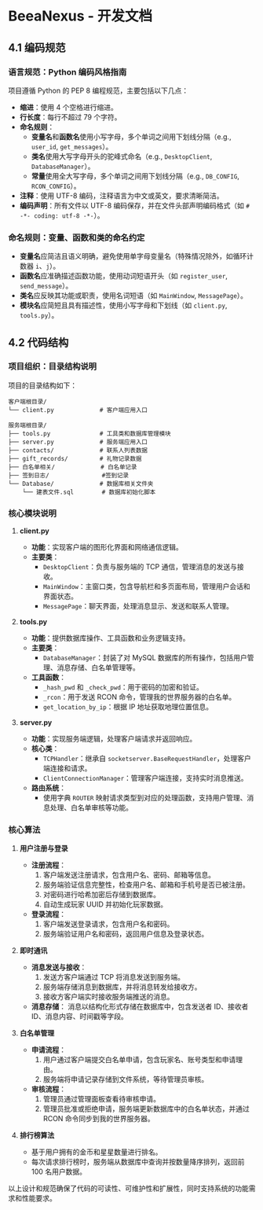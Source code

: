 # BeeaNexus - 开发文档

## 4.1 编码规范

### 语言规范：Python 编码风格指南
项目遵循 Python 的 PEP 8 编程规范，主要包括以下几点：
- **缩进**：使用 4 个空格进行缩进。
- **行长度**：每行不超过 79 个字符。
- **命名规则**：
  - **变量名**和**函数名**使用小写字母，多个单词之间用下划线分隔（e.g., `user_id`, `get_messages`）。
  - **类名**使用大写字母开头的驼峰式命名（e.g., `DesktopClient`, `DatabaseManager`）。
  - **常量**使用全大写字母，多个单词之间用下划线分隔（e.g., `DB_CONFIG`, `RCON_CONFIG`）。
- **注释**：使用 UTF-8 编码，注释语言为中文或英文，要求清晰简洁。
- **编码声明**：所有文件以 UTF-8 编码保存，并在文件头部声明编码格式（如 `# -*- coding: utf-8 -*-`）。

### 命名规则：变量、函数和类的命名约定
- **变量名**应简洁且语义明确，避免使用单字母变量名（特殊情况除外，如循环计数器 `i`、`j`）。
- **函数名**应准确描述函数功能，使用动词短语开头（如 `register_user`, `send_message`）。
- **类名**应反映其功能或职责，使用名词短语（如 `MainWindow`, `MessagePage`）。
- **模块名**应简短且具有描述性，使用小写字母和下划线（如 `client.py`, `tools.py`）。

## 4.2 代码结构

### 项目组织：目录结构说明
项目的目录结构如下：
```
客户端根目录/
└── client.py             # 客户端应用入口

服务端根目录/
├── tools.py              # 工具类和数据库管理模块
├── server.py             # 服务端应用入口
├── contacts/             # 联系人列表数据
├── gift_records/         # 礼物记录数据
├── 白名单相关/             # 白名单记录
├── 签到日志/               #签到记录
└── Database/             # 数据库相关文件夹
    └── 建表文件.sql        # 数据库初始化脚本
```

### 核心模块说明
1. **client.py**
   - **功能**：实现客户端的图形化界面和网络通信逻辑。
   - **主要类**：
     - `DesktopClient`：负责与服务端的 TCP 通信，管理消息的发送与接收。
     - `MainWindow`：主窗口类，包含导航栏和多页面布局，管理用户会话和界面状态。
     - `MessagePage`：聊天界面，处理消息显示、发送和联系人管理。

2. **tools.py**
   - **功能**：提供数据库操作、工具函数和业务逻辑支持。
   - **主要类**：
     - `DatabaseManager`：封装了对 MySQL 数据库的所有操作，包括用户管理、消息存储、白名单管理等。
   - **工具函数**：
     - `_hash_pwd` 和 `_check_pwd`：用于密码的加密和验证。
     - `_rcon`：用于发送 RCON 命令，管理我的世界服务器的白名单。
     - `get_location_by_ip`：根据 IP 地址获取地理位置信息。

3. **server.py**
   - **功能**：实现服务端逻辑，处理客户端请求并返回响应。
   - **核心类**：
     - `TCPHandler`：继承自 `socketserver.BaseRequestHandler`，处理客户端连接和请求。
     - `ClientConnectionManager`：管理客户端连接，支持实时消息推送。
   - **路由系统**：
     - 使用字典 `ROUTER` 映射请求类型到对应的处理函数，支持用户管理、消息处理、白名单审核等功能。

### 核心算法
1. **用户注册与登录**
   - **注册流程**：
     1. 客户端发送注册请求，包含用户名、密码、邮箱等信息。
     2. 服务端验证信息完整性，检查用户名、邮箱和手机号是否已被注册。
     3. 对密码进行哈希加密后存储到数据库。
     4. 自动生成玩家 UUID 并初始化玩家数据。
   - **登录流程**：
     1. 客户端发送登录请求，包含用户名和密码。
     2. 服务端验证用户名和密码，返回用户信息及登录状态。

2. **即时通讯**
   - **消息发送与接收**：
     1. 发送方客户端通过 TCP 将消息发送到服务端。
     2. 服务端存储消息到数据库，并将消息转发给接收方。
     3. 接收方客户端实时接收服务端推送的消息。
   - **消息存储**：
     消息以结构化形式存储在数据库中，包含发送者 ID、接收者 ID、消息内容、时间戳等字段。

3. **白名单管理**
   - **申请流程**：
     1. 用户通过客户端提交白名单申请，包含玩家名、账号类型和申请理由。
     2. 服务端将申请记录存储到文件系统，等待管理员审核。
   - **审核流程**：
     1. 管理员通过管理面板查看待审核申请。
     2. 管理员批准或拒绝申请，服务端更新数据库中的白名单状态，并通过 RCON 命令同步到我的世界服务器。

4. **排行榜算法**
   - 基于用户拥有的金币和星星数量进行排名。
   - 每次请求排行榜时，服务端从数据库中查询并按数量降序排列，返回前 100 名用户数据。

以上设计和规范确保了代码的可读性、可维护性和扩展性，同时支持系统的功能需求和性能要求。